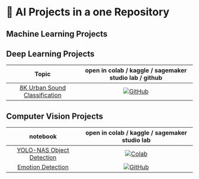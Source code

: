# 🚀  AI Projects in a one Repository

## Machine Learning Projects


## Deep Learning Projects 
| **Topic** | **open in colab / kaggle / sagemaker studio lab / github** |
|:------------:|:-------------------------------------------------:|
| [8K Urban Sound Classification](https://github.com/xcansuxakgul/AI-Projects/tree/main/UrbanSoundClassification) | [![GitHub](https://badges.aleen42.com/src/github.svg)](https://github.com/xcansuxakgul/AI/tree/main/UrbanSoundClassification)
## Computer Vision Projects
| **notebook** | **open in colab / kaggle / sagemaker studio lab** |
|:------------:|:-------------------------------------------------:|
| [YOLO-NAS Object Detection](https://github.com/xcansuxakgul/AI/blob/main/YOLO_NAS_Tutorial.ipynb) | [![Colab](https://colab.research.google.com/assets/colab-badge.svg)](https://colab.research.google.com/drive/1McIV_77NEXCs3kicpCHz_LxTf8vQ4awc?usp=sharing) 
| [Emotion Detection](https://github.com/xcansuxakgul/AI/blob/main/emotion-detection) | [![GitHub](https://badges.aleen42.com/src/github.svg)](https://github.com/xcansuxakgul/AI/tree/main/EmotionDetection) 

